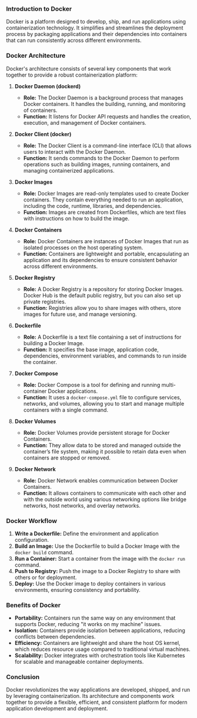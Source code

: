 ### **Introduction to Docker**

Docker is a platform designed to develop, ship, and run applications using containerization technology. It simplifies and streamlines the deployment process by packaging applications and their dependencies into containers that can run consistently across different environments.

### **Docker Architecture**

Docker's architecture consists of several key components that work together to provide a robust containerization platform:

1. **Docker Daemon (dockerd)**

   - **Role:** The Docker Daemon is a background process that manages Docker containers. It handles the building, running, and monitoring of containers.
   - **Function:** It listens for Docker API requests and handles the creation, execution, and management of Docker containers.

2. **Docker Client (docker)**

   - **Role:** The Docker Client is a command-line interface (CLI) that allows users to interact with the Docker Daemon.
   - **Function:** It sends commands to the Docker Daemon to perform operations such as building images, running containers, and managing containerized applications.

3. **Docker Images**

   - **Role:** Docker Images are read-only templates used to create Docker containers. They contain everything needed to run an application, including the code, runtime, libraries, and dependencies.
   - **Function:** Images are created from Dockerfiles, which are text files with instructions on how to build the image.

4. **Docker Containers**

   - **Role:** Docker Containers are instances of Docker Images that run as isolated processes on the host operating system.
   - **Function:** Containers are lightweight and portable, encapsulating an application and its dependencies to ensure consistent behavior across different environments.

5. **Docker Registry**

   - **Role:** A Docker Registry is a repository for storing Docker Images. Docker Hub is the default public registry, but you can also set up private registries.
   - **Function:** Registries allow you to share images with others, store images for future use, and manage versioning.

6. **Dockerfile**

   - **Role:** A Dockerfile is a text file containing a set of instructions for building a Docker Image.
   - **Function:** It specifies the base image, application code, dependencies, environment variables, and commands to run inside the container.

7. **Docker Compose**

   - **Role:** Docker Compose is a tool for defining and running multi-container Docker applications.
   - **Function:** It uses a `docker-compose.yml` file to configure services, networks, and volumes, allowing you to start and manage multiple containers with a single command.

8. **Docker Volumes**

   - **Role:** Docker Volumes provide persistent storage for Docker Containers.
   - **Function:** They allow data to be stored and managed outside the container’s file system, making it possible to retain data even when containers are stopped or removed.

9. **Docker Network**

   - **Role:** Docker Network enables communication between Docker Containers.
   - **Function:** It allows containers to communicate with each other and with the outside world using various networking options like bridge networks, host networks, and overlay networks.

### **Docker Workflow**

1. **Write a Dockerfile:** Define the environment and application configuration.
2. **Build an Image:** Use the Dockerfile to build a Docker Image with the `docker build` command.
3. **Run a Container:** Start a container from the image with the `docker run` command.
4. **Push to Registry:** Push the image to a Docker Registry to share with others or for deployment.
5. **Deploy:** Use the Docker image to deploy containers in various environments, ensuring consistency and portability.

### **Benefits of Docker**

- **Portability:** Containers run the same way on any environment that supports Docker, reducing "it works on my machine" issues.
- **Isolation:** Containers provide isolation between applications, reducing conflicts between dependencies.
- **Efficiency:** Containers are lightweight and share the host OS kernel, which reduces resource usage compared to traditional virtual machines.
- **Scalability:** Docker integrates with orchestration tools like Kubernetes for scalable and manageable container deployments.

### **Conclusion**

Docker revolutionizes the way applications are developed, shipped, and run by leveraging containerization. Its architecture and components work together to provide a flexible, efficient, and consistent platform for modern application development and deployment.
